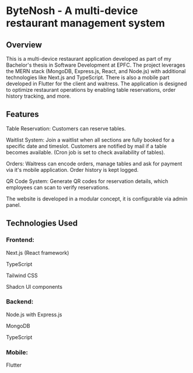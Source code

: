 # **ByteNosh - A multi-device restaurant management system**

## **Overview**

This is a multi-device restaurant application developed as part of my Bachelor's thesis in Software Development at EPFC. The project leverages the MERN stack (MongoDB, Express.js, React, and Node.js) with additional technologies like Next.js and TypeScript. There is also a mobile part developed in Flutter for the client and waitress. The application is designed to optimize restaurant operations by enabling table reservations, order history tracking, and more.

## **Features**

Table Reservation: Customers can reserve tables.

Waitlist System: Join a waitlist when all sections are fully booked for a specific date and timeslot. Customers are notified by mail if a table becomes available. (Cron job is set to check availability of tables).

Orders: Waitress can encode orders, manage tables and ask for payment via it's mobile application. Order history is kept logged.

QR Code System: Generate QR codes for reservation details, which employees can scan to verify reservations.

The website is developed in a modular concept, it is configurable via admin panel.

## **Technologies Used**

### **Frontend:**

Next.js (React framework)

TypeScript

Tailwind CSS

Shadcn UI components

### **Backend:**

Node.js with Express.js

MongoDB

TypeScript

### **Mobile:**

Flutter
